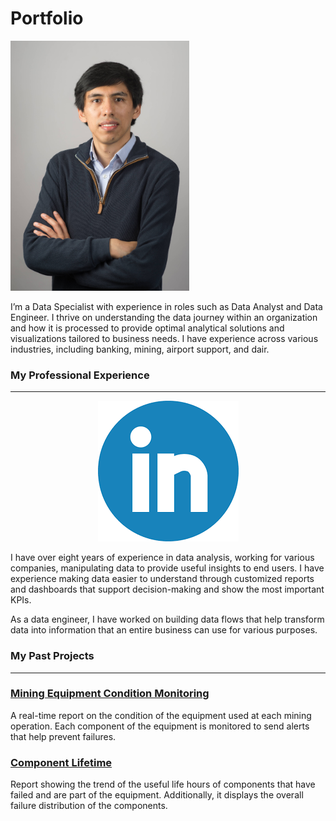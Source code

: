 # Portfolio
<p align="center">

<img src="images/DSC_0535-min.jpg" height=400></p>

<p>I’m a Data Specialist with experience in roles such as Data Analyst and Data Engineer. I thrive on understanding the data journey within an organization and how it is processed to provide optimal analytical solutions and visualizations tailored to business needs. I have experience across various industries, including banking, mining, airport support, and dair.</p>


### My Professional Experience

<hr>
  <p align="center">
  <a href="https://www.linkedin.com/in/max-sergio-causso-fretel-96594574/"><img src="images/Linkedin.PNG"></a></p>

<p>I have over eight years of experience in data analysis, working for various companies, manipulating data to provide useful insights to end users. I have experience making data easier to understand through customized reports and dashboards that support decision-making and show the most important KPIs.


As a data engineer, I have worked on building data flows that help transform data into information that an entire business can use for various purposes.
</p>



### My Past Projects
<hr>
 <p align="center">

### [Mining Equipment Condition Monitoring](https://github.com/mscausso/Mining-Equipment-Condition-Monitoring/blob/main/README.md)
A real-time report on the condition of the equipment used at each mining operation. Each component of the equipment is monitored to send alerts that help prevent failures.
  
### [Component Lifetime](https://github.com/mscausso/ComponentLifetime/blob/main/README.md)
Report showing the trend of the useful life hours of components that have failed and are part of the equipment. Additionally, it displays the overall failure distribution of the components.

